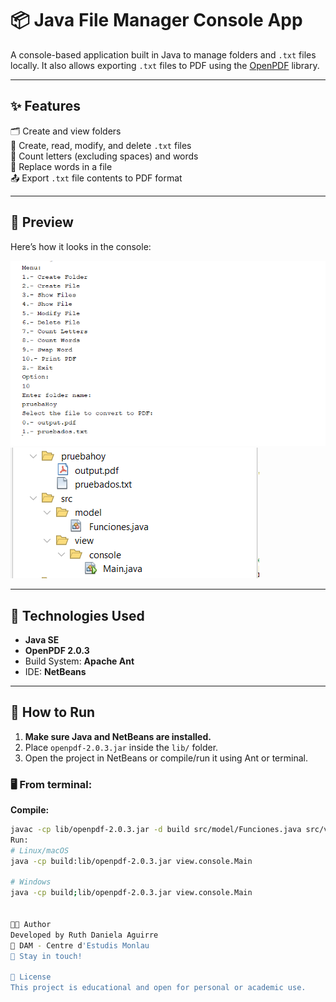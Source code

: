 # 📦 Java File Manager Console App

A console-based application built in Java to manage folders and `.txt` files locally. It also allows exporting `.txt` files to PDF using the [OpenPDF](https://github.com/LibrePDF/OpenPDF) library.

---

## ✨ Features

🗂️ Create and view folders  
📄 Create, read, modify, and delete `.txt` files  
🔡 Count letters (excluding spaces) and words  
🔁 Replace words in a file  
📤 Export `.txt` file contents to PDF format

---
## 📸 Preview

Here’s how it looks in the console:

![Preview of the app](assets/ex1.png)
![Preview of the app](assets/example2.png)

---

## 🧰 Technologies Used

- **Java SE**
- **OpenPDF 2.0.3**
- Build System: **Apache Ant**
- IDE: **NetBeans**

---

## 🚀 How to Run

1. **Make sure Java and NetBeans are installed.**
2. Place `openpdf-2.0.3.jar` inside the `lib/` folder.
3. Open the project in NetBeans or compile/run it using Ant or terminal.

### 🖥️ From terminal:

**Compile:**
```bash
javac -cp lib/openpdf-2.0.3.jar -d build src/model/Funciones.java src/view/console/Main.java
Run:
# Linux/macOS
java -cp build:lib/openpdf-2.0.3.jar view.console.Main

# Windows
java -cp build;lib/openpdf-2.0.3.jar view.console.Main


👩‍💻 Author
Developed by Ruth Daniela Aguirre
📍 DAM - Centre d'Estudis Monlau
💬 Stay in touch!

📝 License
This project is educational and open for personal or academic use.